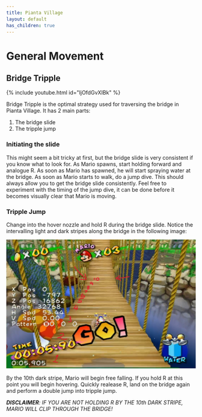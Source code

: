 ```yaml
---
title: Pianta Village
layout: default
has_children: true
---
```

# General Movement

## Bridge Tripple

{% include youtube.html id="IjOfdGvXIBk" %}

Bridge Tripple is the optimal strategy used for traversing the bridge in Pianta Village. It has 2 main parts:

1. The bridge slide
2. The tripple jump

### Initiating the slide
This might seem a bit tricky at first, but the bridge slide is very consistent if you know what to look for. As Mario spawns, start holding forward and analogue R. As soon as Mario has spawned, he will start spraying water at the bridge. As soon as Mario starts to walk, do a jump dive. This should always allow you to get the bridge slide consistently. Feel free to experiment with the timing of the jump dive, it can be done before it becomes visually clear that Mario is moving.

### Tripple Jump
Change into the hover nozzle and hold R during the bridge slide. Notice the intervalling light and dark stripes along the bridge in the following image:

![Bridge](img/pianta_village/bridge.png)

 By the 10th dark stripe, Mario will begin free falling. If you hold R at this point you will begin hovering. Quickly realease R, land on the bridge again and perform a double jump into tripple jump.

***DISCLAIMER**: IF YOU ARE NOT HOLDING R BY THE 10th DARK STRIPE, MARIO WILL CLIP THROUGH THE BRIDGE!*